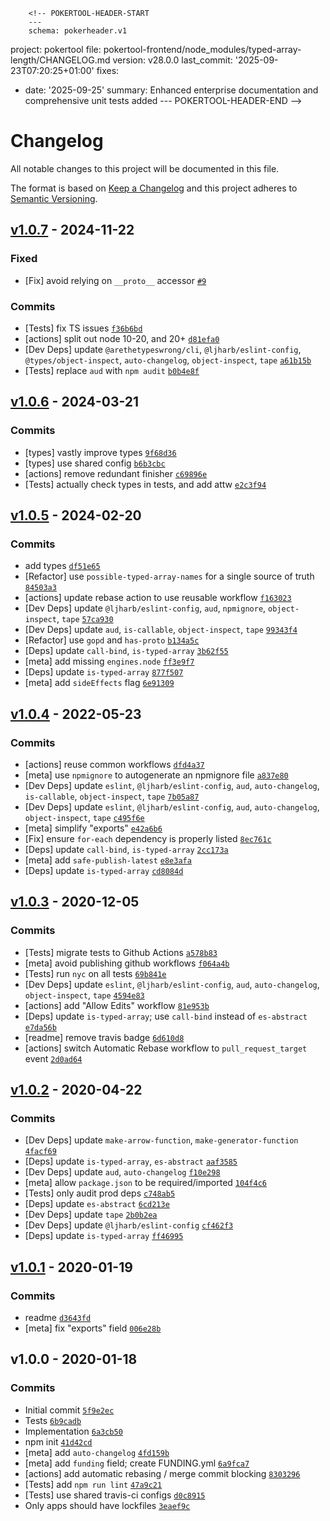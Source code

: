         <!-- POKERTOOL-HEADER-START
        ---
        schema: pokerheader.v1
project: pokertool
file: pokertool-frontend/node_modules/typed-array-length/CHANGELOG.md
version: v28.0.0
last_commit: '2025-09-23T07:20:25+01:00'
fixes:
- date: '2025-09-25'
  summary: Enhanced enterprise documentation and comprehensive unit tests added
        ---
        POKERTOOL-HEADER-END -->
# Changelog

All notable changes to this project will be documented in this file.

The format is based on [Keep a Changelog](https://keepachangelog.com/en/1.0.0/)
and this project adheres to [Semantic Versioning](https://semver.org/spec/v2.0.0.html).

## [v1.0.7](https://github.com/inspect-js/typed-array-length/compare/v1.0.6...v1.0.7) - 2024-11-22

### Fixed

- [Fix] avoid relying on `__proto__` accessor [`#9`](https://github.com/inspect-js/typed-array-length/issues/9)

### Commits

- [Tests] fix TS issues [`f36b6bd`](https://github.com/inspect-js/typed-array-length/commit/f36b6bdbe472923cdd24158705a19b91ae5f512c)
- [actions] split out node 10-20, and 20+ [`d81efa0`](https://github.com/inspect-js/typed-array-length/commit/d81efa0b275161e82f78ceddb3ccf0bd63c2b834)
- [Dev Deps] update `@arethetypeswrong/cli`, `@ljharb/eslint-config`, `@types/object-inspect`, `auto-changelog`, `object-inspect`, `tape` [`a61b15b`](https://github.com/inspect-js/typed-array-length/commit/a61b15baa1dbc40d0fdd0e23779bfa32acab6f5e)
- [Tests] replace `aud` with `npm audit` [`b0b4e8f`](https://github.com/inspect-js/typed-array-length/commit/b0b4e8fa9a3050edcddead80e86765d8fd78298c)

## [v1.0.6](https://github.com/inspect-js/typed-array-length/compare/v1.0.5...v1.0.6) - 2024-03-21

### Commits

- [types] vastly improve types [`9f68d36`](https://github.com/inspect-js/typed-array-length/commit/9f68d36cdc1abeb412f47e91de289b5fb903a696)
- [types] use shared config [`b6b3cbc`](https://github.com/inspect-js/typed-array-length/commit/b6b3cbcaf8f4a46f5bcb77226d4cea2b3f62ffe2)
- [actions] remove redundant finisher [`c69896e`](https://github.com/inspect-js/typed-array-length/commit/c69896e0d71e9f6da562b9ae0eaba415e4cbff26)
- [Tests] actually check types in tests, and add attw [`e2c3f94`](https://github.com/inspect-js/typed-array-length/commit/e2c3f948bd0b898c38e1d9f63cd9702e728a7109)

## [v1.0.5](https://github.com/inspect-js/typed-array-length/compare/v1.0.4...v1.0.5) - 2024-02-20

### Commits

- add types [`df51e65`](https://github.com/inspect-js/typed-array-length/commit/df51e65a85fa6d1a98571ab30398b36ac2c981bb)
- [Refactor] use `possible-typed-array-names` for a single source of truth [`84503a3`](https://github.com/inspect-js/typed-array-length/commit/84503a3d406e8ae1cc84cf6e893cacc556be664a)
- [actions] update rebase action to use reusable workflow [`f163023`](https://github.com/inspect-js/typed-array-length/commit/f16302365bbb353b0504a41d997fa18196757c80)
- [Dev Deps] update `@ljharb/eslint-config`, `aud`, `npmignore`, `object-inspect`, `tape` [`57ca930`](https://github.com/inspect-js/typed-array-length/commit/57ca93013d607c0ac46b749d8258bb341b903567)
- [Dev Deps] update `aud`, `is-callable`, `object-inspect`, `tape` [`99343f4`](https://github.com/inspect-js/typed-array-length/commit/99343f477d68f2d53597bc0cadf93e532a498138)
- [Refactor] use `gopd` and `has-proto` [`b134a5c`](https://github.com/inspect-js/typed-array-length/commit/b134a5cc4bea1666f4195d6b6c6e97617305420f)
- [Deps] update `call-bind`, `is-typed-array` [`3b62f55`](https://github.com/inspect-js/typed-array-length/commit/3b62f55cc52da8b4c9548fb8839f0e4db222ac1b)
- [meta] add missing `engines.node` [`ff3e9f7`](https://github.com/inspect-js/typed-array-length/commit/ff3e9f7b8d72c0c2d1e9c2122a701ac454e6552c)
- [Deps] update `is-typed-array` [`877f507`](https://github.com/inspect-js/typed-array-length/commit/877f507048ece8b1db6402b56d512c7eb3337ce9)
- [meta] add `sideEffects` flag [`6e91309`](https://github.com/inspect-js/typed-array-length/commit/6e913098eaca5132a3595b0653d211ffec93f2c6)

## [v1.0.4](https://github.com/inspect-js/typed-array-length/compare/v1.0.3...v1.0.4) - 2022-05-23

### Commits

- [actions] reuse common workflows [`dfd4a37`](https://github.com/inspect-js/typed-array-length/commit/dfd4a37d851a28e3d74d892a69874e02f2e58c37)
- [meta] use `npmignore` to autogenerate an npmignore file [`a837e80`](https://github.com/inspect-js/typed-array-length/commit/a837e80d4029f26785ab9f3aa571ca782ac8e851)
- [Dev Deps] update `eslint`, `@ljharb/eslint-config`, `aud`, `auto-changelog`, `is-callable`, `object-inspect`, `tape` [`7b05a87`](https://github.com/inspect-js/typed-array-length/commit/7b05a8772af399e52bb448618a246cd34d3e3273)
- [Dev Deps] update `eslint`, `@ljharb/eslint-config`, `aud`, `auto-changelog`, `object-inspect`, `tape` [`c495f6e`](https://github.com/inspect-js/typed-array-length/commit/c495f6e050a4a7463a82c9195f31f44cf2760945)
- [meta] simplify "exports" [`e42a6b6`](https://github.com/inspect-js/typed-array-length/commit/e42a6b6b0dc243fce32df20a75a7962782ef2a83)
- [Fix] ensure `for-each` dependency is properly listed [`8ec761c`](https://github.com/inspect-js/typed-array-length/commit/8ec761ca56c13927281d626958a2f55211e14f45)
- [Deps] update `call-bind`, `is-typed-array` [`2cc173a`](https://github.com/inspect-js/typed-array-length/commit/2cc173a4216e167db896bea7b8e03edf8b2d3833)
- [meta] add `safe-publish-latest` [`e8e3afa`](https://github.com/inspect-js/typed-array-length/commit/e8e3afa431ce98bbdbb68c9f8e3c029cc5128c6c)
- [Deps] update `is-typed-array` [`cd8084d`](https://github.com/inspect-js/typed-array-length/commit/cd8084db59b734ac4519b6d47f96233b6f73b1a6)

## [v1.0.3](https://github.com/inspect-js/typed-array-length/compare/v1.0.2...v1.0.3) - 2020-12-05

### Commits

- [Tests] migrate tests to Github Actions [`a578b83`](https://github.com/inspect-js/typed-array-length/commit/a578b83e68055c1e7c7120bc4583e1d6926fc268)
- [meta] avoid publishing github workflows [`f064a4b`](https://github.com/inspect-js/typed-array-length/commit/f064a4bf9090202154249d969be0799c34804ad4)
- [Tests] run `nyc` on all tests [`69b841e`](https://github.com/inspect-js/typed-array-length/commit/69b841e43042358c71c3290342514b6d107f08d1)
- [Dev Deps] update `eslint`, `@ljharb/eslint-config`, `aud`, `auto-changelog`, `object-inspect`, `tape` [`4594e83`](https://github.com/inspect-js/typed-array-length/commit/4594e83250579cdbff870aa951e7af56ca169489)
- [actions] add "Allow Edits" workflow [`81e953b`](https://github.com/inspect-js/typed-array-length/commit/81e953ba6b3f59c5657e0d17fa1e7619b94891f5)
- [Deps] update `is-typed-array`; use `call-bind` instead of `es-abstract` [`e7da56b`](https://github.com/inspect-js/typed-array-length/commit/e7da56b3c03b7f0db9bb110444ec1ccf19d7e9f9)
- [readme] remove travis badge [`6d610d8`](https://github.com/inspect-js/typed-array-length/commit/6d610d83cb78ac5286c5ca273f4b3c7289f7686e)
- [actions] switch Automatic Rebase workflow to `pull_request_target` event [`2d0ad64`](https://github.com/inspect-js/typed-array-length/commit/2d0ad644a11f754e61b49d327fdf891605abbe58)

## [v1.0.2](https://github.com/inspect-js/typed-array-length/compare/v1.0.1...v1.0.2) - 2020-04-22

### Commits

- [Dev Deps] update `make-arrow-function`, `make-generator-function` [`4facf69`](https://github.com/inspect-js/typed-array-length/commit/4facf697cafb36b9c1057dc4ca1a21d8550c564e)
- [Deps] update `is-typed-array`, `es-abstract` [`aaf3585`](https://github.com/inspect-js/typed-array-length/commit/aaf3585429896b9520dedd886c07aa4a96b50615)
- [Dev Deps] update `aud`, `auto-changelog` [`f10e298`](https://github.com/inspect-js/typed-array-length/commit/f10e298c7733b8de59231c1581c9b000c205edbd)
- [meta] allow `package.json` to be required/imported [`104f4c6`](https://github.com/inspect-js/typed-array-length/commit/104f4c6a6363e600d54aeb7abd90e37d99693aaf)
- [Tests] only audit prod deps [`c748ab5`](https://github.com/inspect-js/typed-array-length/commit/c748ab596de505483df14ca7eeda7f27aeb20383)
- [Deps] update `es-abstract` [`6cd213e`](https://github.com/inspect-js/typed-array-length/commit/6cd213ec654da3325abc8190f8c07c860474d944)
- [Dev Deps] update `tape` [`2b0b2ea`](https://github.com/inspect-js/typed-array-length/commit/2b0b2ea9be106e8a068597c3f499ef703cce1edb)
- [Dev Deps] update `@ljharb/eslint-config` [`cf462f3`](https://github.com/inspect-js/typed-array-length/commit/cf462f3352cf2fd592e624746371e3de800a265d)
- [Deps] update `is-typed-array` [`ff46995`](https://github.com/inspect-js/typed-array-length/commit/ff469955b5d92942ba066c77eac7467e0c4de1ec)

## [v1.0.1](https://github.com/inspect-js/typed-array-length/compare/v1.0.0...v1.0.1) - 2020-01-19

### Commits

- readme [`d3643fd`](https://github.com/inspect-js/typed-array-length/commit/d3643fd11919844b1f42041ef980a1f33215b515)
- [meta] fix "exports" field [`006e28b`](https://github.com/inspect-js/typed-array-length/commit/006e28b30b11f8948e607d13ef0e96c3d7d7f61f)

## v1.0.0 - 2020-01-18

### Commits

- Initial commit [`5f9e2ec`](https://github.com/inspect-js/typed-array-length/commit/5f9e2ec6650f80dc894e354e9e98181b09006346)
- Tests [`6b9cadb`](https://github.com/inspect-js/typed-array-length/commit/6b9cadb0c274933bc7ee5e3fc6a5a380163cbe76)
- Implementation [`6a3cb50`](https://github.com/inspect-js/typed-array-length/commit/6a3cb50429f40fc4ac9020bbf9539560c1b70213)
- npm init [`41d42cd`](https://github.com/inspect-js/typed-array-length/commit/41d42cddfd3d47df6c9d480cf77787eae1109432)
- [meta] add `auto-changelog` [`4fd159b`](https://github.com/inspect-js/typed-array-length/commit/4fd159bc6535e86c370a2186d60a68656f0d8917)
- [meta] add `funding` field; create FUNDING.yml [`6a9fca7`](https://github.com/inspect-js/typed-array-length/commit/6a9fca7e0fdf3ff3fd4b0f18596471ca3d050a39)
- [actions] add automatic rebasing / merge commit blocking [`8303296`](https://github.com/inspect-js/typed-array-length/commit/83032967b14afd37c382d4bf2c1fc5c95e3764bd)
- [Tests] add `npm run lint` [`47a9c21`](https://github.com/inspect-js/typed-array-length/commit/47a9c211f474dbe8528f6b28f50080eacd5bf7eb)
- [Tests] use shared travis-ci configs [`d0c8915`](https://github.com/inspect-js/typed-array-length/commit/d0c89153e1c50f1eadd0b42521bcdcf3366b8af5)
- Only apps should have lockfiles [`3eaef9c`](https://github.com/inspect-js/typed-array-length/commit/3eaef9cd192b1a25d1930739e7c0044e39ad3c0d)
